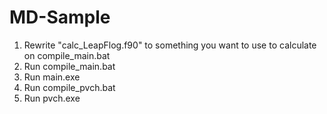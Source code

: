 # MD-Sample

1. Rewrite "calc_LeapFlog.f90" to something you want to use to calculate on compile_main.bat
2. Run compile_main.bat
3. Run main.exe
4. Run compile_pvch.bat
5. Run pvch.exe
